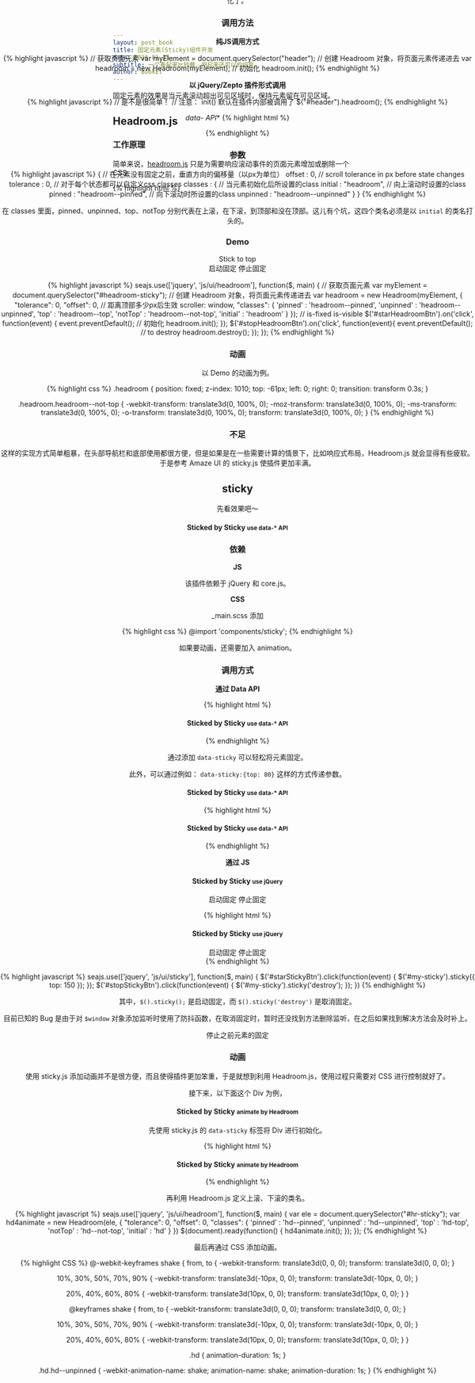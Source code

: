```yaml
---
layout: post_book
title: 固定元素(Sticky)组件开发
date: 2016-01-25
subtitle: 一个看起来比较蠢，用起来还可以的组件。
author: BookEl
---
```

<style>
    .headroom {
        position: fixed;
        z-index: 1010;
        top: -61px;
        left: 0;
        right: 0;
        transition: transform 0.3s;
    }

    .headroom.headroom--not-top {
        -webkit-transform: translate3d(0, 100%, 0);
        -moz-transform: translate3d(0, 100%, 0);
        -ms-transform: translate3d(0, 100%, 0);
        -o-transform: translate3d(0, 100%, 0);
        transform: translate3d(0, 100%, 0);
    }

    @-webkit-keyframes shake {
      from, to {
        -webkit-transform: translate3d(0, 0, 0);
        transform: translate3d(0, 0, 0);
      }

      10%, 30%, 50%, 70%, 90% {
        -webkit-transform: translate3d(-10px, 0, 0);
        transform: translate3d(-10px, 0, 0);
      }

      20%, 40%, 60%, 80% {
        -webkit-transform: translate3d(10px, 0, 0);
        transform: translate3d(10px, 0, 0);
      }
    }

    @keyframes shake {
      from, to {
        -webkit-transform: translate3d(0, 0, 0);
        transform: translate3d(0, 0, 0);
      }

      10%, 30%, 50%, 70%, 90% {
        -webkit-transform: translate3d(-10px, 0, 0);
        transform: translate3d(-10px, 0, 0);
      }

      20%, 40%, 60%, 80% {
        -webkit-transform: translate3d(10px, 0, 0);
        transform: translate3d(10px, 0, 0);
      }
    }

    .hd {
        animation-duration: 1s;
    }

    .hd.hd--unpinned {
        -webkit-animation-name: shake;
        animation-name: shake;
        animation-duration: 1s;
    }
</style>

固定元素的效果是当元素滚动超出可见区域时，保持元素留在可见区域。

## Headroom.js

### 工作原理

简单来说，<a href="http://www.bootcss.com/p/headroom.js/" class="external-link" target="_blank">headroom.js</a> 只是为需要响应滚动事件的页面元素增加或删除一个CSS

{% highlight html %}
<!-- 初始状态 -->
<header class="headroom">

<!-- 向下滚动时 -->
<header class="headroom headroom--unpinned">

<!-- 向上滚动时 -->
<header class="headroom headroom--pinned">
{% endhighlight %}

通过CSS class的设置，事情变得简单了。所有的控制权就交回到了你的手中，当页面向上或向下滚动时，你就可以通过设置CSS样式来做出自己需要的变化了。

### 调用方法

**纯JS调用方式**

{% highlight javascript %}
// 获取页面元素
var myElement = document.querySelector("header");
// 创建 Headroom 对象，将页面元素传递进去
var headroom  = new Headroom(myElement);
// 初始化
headroom.init();
{% endhighlight %}

**以 jQuery/Zepto 插件形式调用**

{% highlight javascript %}
// 是不是很简单！
// 注意： init() 默认在插件内部被调用了
$("#header").headroom();
{% endhighlight %}

**data-* API**
{% highlight html %}
<!-- selects $("[data-headroom]") -->
<header data-headroom>
{% endhighlight %}

### 参数

{% highlight javascript %}
{
    // 在元素没有固定之前，垂直方向的偏移量（以px为单位）
    offset : 0,
    // scroll tolerance in px before state changes
    tolerance : 0,
    // 对于每个状态都可以自定义css classes
    classes : {
        // 当元素初始化后所设置的class
        initial : "headroom",
        // 向上滚动时设置的class
        pinned : "headroom--pinned",
        // 向下滚动时所设置的class
        unpinned : "headroom--unpinned"
    }
}
{% endhighlight %}

在 classes 里面，pinned、unpinned、top、notTop 分别代表在上滚，在下滚，到顶部和没在顶部。这儿有个坑，这四个类名必须是以 `initial` 的类名打头的。

### Demo

<div id="headroom-sticky" class="alert alert--info" role="alert">
    Stick to top
</div>
<div>
    <a id="starHeadroomBtn" type="button" class="btn btn-primary">启动固定</a>
    <a id="stopHeadroomBtn" type="button" class="btn btn-primary">停止固定</a>
</div>

{% highlight javascript %}
seajs.use(['jquery', 'js/ui/headroom'], function($, main) {
    // 获取页面元素
    var myElement = document.querySelector("#headroom-sticky");
    // 创建 Headroom 对象，将页面元素传递进去
    var headroom  = new Headroom(myElement, {
        "tolerance": 0,
        "offset": 0, // 距离顶部多少px后生效
        scroller: window,
        "classes": {
            'pinned' : 'headroom--pinned',
            'unpinned' : 'headroom--unpinned',
            'top' : 'headroom--top',
            'notTop' : 'headroom--not-top',
            'initial' : 'headroom'
        }
    });
    // is-fixed is-visible
    $('#starHeadroomBtn').on('click', function(event) {
        event.preventDefault();
        // 初始化
        headroom.init();
    });
    $('#stopHeadroomBtn').on('click', function(event){
        event.preventDefault();
        // to destroy
        headroom.destroy();
    });
});
{% endhighlight %}

### 动画

以 Demo 的动画为例。

{% highlight css %}
.headroom {
    position: fixed;
    z-index: 1010;
    top: -61px;
    left: 0;
    right: 0;
    transition: transform 0.3s;
}

.headroom.headroom--not-top {
    -webkit-transform: translate3d(0, 100%, 0);
       -moz-transform: translate3d(0, 100%, 0);
        -ms-transform: translate3d(0, 100%, 0);
         -o-transform: translate3d(0, 100%, 0);
            transform: translate3d(0, 100%, 0);
}
{% endhighlight %}

### 不足

这样的实现方式简单粗暴，在头部导航栏和底部使用都很方便，但是如果是在一些需要计算的情景下，比如响应式布局，Headroom.js 就会显得有些疲软。于是参考 Amaze UI 的 sticky.js 使插件更加丰满。

## sticky

先看效果吧～

<div id="warningSticky" class="alert alert--warning" data-sticky>
    <h4>Sticked by Sticky <small>use data-* API</small></h4>
</div>

### 依赖

**JS**

该插件依赖于 jQuery 和 core.js。

**CSS**

_main.scss 添加

{% highlight css %}
@import 'components/sticky';
{% endhighlight %}

如果要动画，还需要加入 animation。

### 调用方式

**通过 Data API**

{% highlight html %}
<div class="alert alert--warning" data-sticky>
    <h4>Sticked by Sticky <small>use data-* API</small></h4>
</div>
{% endhighlight %}

通过添加 `data-sticky` 可以轻松将元素固定。

此外，可以通过例如： `data-sticky:{top: 80}` 这样的方式传递参数。

<div id="successSticky" class="alert alert--success" data-sticky="{top: 80}">
    <h4>Sticked by Sticky <small>use data-* API</small></h4>
</div>

{% highlight html %}
<div class="alert alert--success" data-sticky="{top: 80}">
    <h4>Sticked by Sticky <small>use data-* API</small></h4>
</div>
{% endhighlight %}

**通过 JS**

<div id="my-sticky" class="alert alert--danger">
    <h4>Sticked by Sticky <small>use jQuery</small></h4>
</div>
<div>
    <a id="starStickyBtn" type="button" class="btn btn-danger">启动固定</a>
    <a id="stopStickyBtn" type="button" class="btn btn-danger">停止固定</a>
</div>

{% highlight html %}
<div id="my-sticky" class="alert alert--danger">
    <h4>Sticked by Sticky <small>use jQuery</small></h4>
</div>
<div>
    <a id="starStickyBtn" type="button" class="btn btn-danger">启动固定</a>
    <a id="stopStickyBtn" type="button" class="btn btn-danger">停止固定</a>
</div>
{% endhighlight %}

{% highlight javascript %}
seajs.use(['jquery', 'js/ui/sticky'], function($, main) {
    $('#starStickyBtn').click(function(event) {
        $('#my-sticky').sticky({
            top: 150
        });
    });
    $('#stopStickyBtn').click(function(event) {
        $('#my-sticky').sticky('destroy');
    });
})
{% endhighlight %}

其中，`$().sticky();` 是启动固定，而 `$().sticky('destroy')` 是取消固定。

目前已知的 Bug 是由于对 `$window` 对象添加监听时使用了防抖函数，在取消固定时，暂时还没找到方法删除监听，在之后如果找到解决方法会及时补上。

<div>
    <a id="stopAllStickyBtn" type="button" class="btn btn-info btn-block">停止之前元素的固定</a>
</div>

### 动画

使用 sticky.js 添加动画并不是很方便，而且使得插件更加笨重，于是就想到利用 Headroom.js，使用过程只需要对 CSS 进行控制就好了。

接下来，以下面这个 Div 为例，

<div id="hr-sticky" class="alert alert--primary" data-sticky>
    <h4>Sticked by Sticky <small>animate by Headroom</small></h4>
</div>

先使用 sticky.js 的 `data-sticky` 标签将 Div 进行初始化。

{% highlight html %}
<div id="hr-sticky" class="alert alert--primary" data-sticky>
    <h4>Sticked by Sticky <small>animate by Headroom</small></h4>
</div>
{% endhighlight %}

再利用 Headroom.js 定义上滚、下滚的类名。

{% highlight javascript %}
seajs.use(['jquery', 'js/ui/headroom'], function($, main) {
    var ele = document.querySelector("#hr-sticky");
    var hd4animate = new Headroom(ele, {
        "tolerance": 0,
        "offset": 0,
        "classes": {
            'pinned' : 'hd--pinned',
            'unpinned' : 'hd--unpinned',
            'top' : 'hd-top',
            'notTop' : 'hd--not-top',
            'initial' : 'hd'
        }
    })
    $(document).ready(function() {
        hd4animate.init();
    });
});
{% endhighlight %}

最后再通过 CSS 添加动画。

{% highlight CSS %}
@-webkit-keyframes shake {
  from, to {
    -webkit-transform: translate3d(0, 0, 0);
    transform: translate3d(0, 0, 0);
  }

  10%, 30%, 50%, 70%, 90% {
    -webkit-transform: translate3d(-10px, 0, 0);
    transform: translate3d(-10px, 0, 0);
  }

  20%, 40%, 60%, 80% {
    -webkit-transform: translate3d(10px, 0, 0);
    transform: translate3d(10px, 0, 0);
  }
}

@keyframes shake {
  from, to {
    -webkit-transform: translate3d(0, 0, 0);
    transform: translate3d(0, 0, 0);
  }

  10%, 30%, 50%, 70%, 90% {
    -webkit-transform: translate3d(-10px, 0, 0);
    transform: translate3d(-10px, 0, 0);
  }

  20%, 40%, 60%, 80% {
    -webkit-transform: translate3d(10px, 0, 0);
    transform: translate3d(10px, 0, 0);
  }
}

.hd {
    animation-duration: 1s;
}

.hd.hd--unpinned {
    -webkit-animation-name: shake;
    animation-name: shake;
    animation-duration: 1s;
}
{% endhighlight %}




<script src="{{ "/js/sea.js " | prepend: site.baseurl }}" id="seajsnode"></script>
<script>
seajs.config({
    base: "{{ "/" | prepend: site.baseurl }}",
    alias: {
        "jquery": "js/jquery/jquery.js"
    }
});

seajs.use(['jquery', 'js/ui/headroom'], function($, main) {
    // 获取页面元素
    var myElement = document.querySelector("#headroom-sticky");
    // 创建 Headroom 对象，将页面元素传递进去
    var headroom  = new Headroom(myElement, {
        "tolerance": 0,
        "offset": 0, // 距离顶部多少px后生效
        scroller: window,
        "classes": {
            'pinned' : 'headroom--pinned',
            'unpinned' : 'headroom--unpinned',
            'top' : 'headroom-top',
            'notTop' : 'headroom--not-top',
            'initial' : 'headroom'
        }
    });
    // is-fixed is-visible
    $('#starHeadroomBtn').on('click', function(event) {
        event.preventDefault();
        // 初始化
        headroom.init();
    });
    $('#stopHeadroomBtn').on('click', function(event){
        event.preventDefault();
        // to destroy
        headroom.destroy();
    });

    var ele = document.querySelector("#hr-sticky");
    var hd4animate = new Headroom(ele, {
        "tolerance": 0,
        "offset": 0,
        "classes": {
            'pinned' : 'hd--pinned',
            'unpinned' : 'hd--unpinned',
            'top' : 'hd-top',
            'notTop' : 'hd--not-top',
            'initial' : 'hd'
        }
    })
    $(document).ready(function() {
        hd4animate.init();
    });
});

seajs.use(['jquery', 'js/ui/sticky'], function($, main) {
    $('#starStickyBtn').click(function(event) {
        $('#my-sticky').sticky({
            top: 150
        });
    });
    $('#stopStickyBtn').click(function(event) {
        $('#my-sticky').sticky('destroy');
    });
    $('#stopAllStickyBtn').click(function(event) {
        $('#my-sticky').sticky('destroy');
        $('#warningSticky').sticky('destroy');
        $('#successSticky').sticky('destroy');
    });
})
</script>

